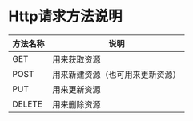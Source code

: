 # Http请求方法说明

| 方法名称 | 说明 |
| -- | -- |
| GET | 用来获取资源 |
| POST | 用来新建资源（也可用来更新资源） |
| PUT | 用来更新资源 |
| DELETE | 用来删除资源 |
